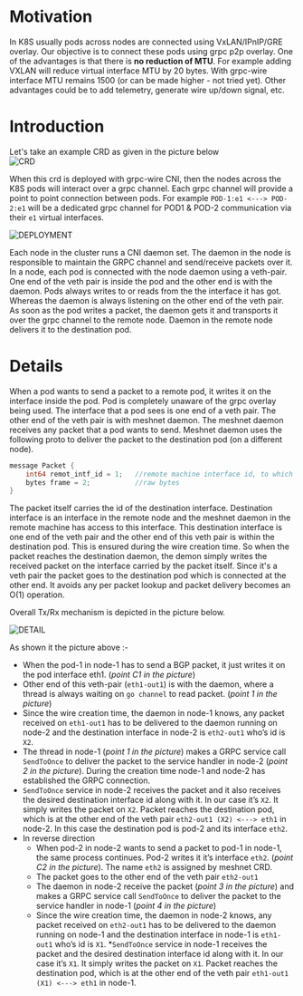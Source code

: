 # Motivation

In K8S usually pods across nodes are connected using VxLAN/IPnIP/GRE overlay. Our objective is to connect these pods using grpc p2p overlay. One of the advantages is that there is **no reduction of MTU**. For example adding VXLAN will reduce virtual interface MTU by 20 bytes. With grpc-wire interface MTU remains 1500 (or can be made higher - not tried yet). Other advantages could be to add telemetry, generate wire up/down signal, etc.

# Introduction  
Let's take an example CRD as given in the picture below  
![CRD](./pics/crd.png)

When this crd is deployed with grpc-wire CNI, then the nodes across the K8S pods will interact over a grpc channel. Each grpc channel will provide a point to point connection between pods.  For example `POD-1:e1 <---> POD-2:e1` will be a dedicated grpc channel for POD1 & POD-2 communication via their `e1` virtual interfaces.   

![DEPLOYMENT](./pics/deployment.png)

Each node in the cluster runs a CNI daemon set. The daemon in the node is responsible to maintain the GRPC channel and send/receive packets over it. In a node, each pod is connected with the node daemon using a veth-pair. One end of the veth pair is inside the pod and the other end is with the daemon. Pods always writes to or reads from the the interface it has got. Whereas the daemon is always listening on the other end of the veth pair. As soon as the pod writes a packet, the daemon gets it and transports it over the grpc channel to the remote node. Daemon in the remote node delivers it to the destination pod.   
  
# Details

When a pod wants to send a packet to a remote pod, it writes it on the interface inside the pod. Pod is completely unaware of the grpc overlay being used.  The interface that a pod sees is one end of a veth pair. The other end of the veth pair is with meshnet daemon. The meshnet daemon receives any packet that a pod wants to send. Meshnet daemon uses the following proto to deliver the packet to the destination pod (on a different node).  

```go    
message Packet {
    int64 remot_intf_id = 1;   //remote machine interface id, to which packets to be delivered. 
    bytes frame = 2;           //raw bytes
}
```

The packet itself carries the id of the destination interface. Destination interface is an interface in the remote node and the meshnet daemon in the remote machine has access to this interface. This destination interface is one end of the veth pair and the other end of this veth pair is within the  destination pod. This is ensured during the wire creation time. So when the packet reaches the destination daemon, the demon simply writes the received packet on the interface carried by the packet itself. Since it's a veth pair the packet goes to the destination pod which is connected at the other end. It avoids any per packet lookup and packet delivery becomes an O(1) operation. 

Overall Tx/Rx mechanism is depicted in the picture below. 

![DETAIL](./pics/detail.png)

As shown it the picture above :-  
* When the pod-1 in node-1 has to send a BGP packet, it just writes it on the pod interface eth1. (*point C1 in the picture*)
* Other end of this veth-pair (`eth1-out1`) is with the daemon, where a thread is always waiting on `go channel` to read packet. (*point 1 in the picture*)
* Since the wire creation time, the daemon in node-1 knows, any packet received on `eth1-out1` has to be delivered to the daemon running on node-2 and the destination interface in node-2 is `eth2-out1` who’s id is `X2`.
* The thread in node-1 (*point 1 in the picture*) makes a GRPC service call `SendToOnce` to deliver the packet to the service handler in node-2 (*point 2  in the picture*). During the creation time node-1 and node-2 has established the GRPC connection.
* `SendToOnce` service in node-2 receives the packet and it also receives the desired destination interface id along with it. In our case it’s `X2`. It simply writes the packet on `X2`. Packet reaches the destination pod, which is at the other end of the veth pair `eth2-out1 (X2) <---> eth1` in node-2. In this case the destination pod is pod-2 and its interface `eth2`.
* In reverse direction 
  * When pod-2 in node-2 wants to send a packet to pod-1 in node-1, the same process continues.  Pod-2 writes it it’s interface `eth2`. (*point C2 in the picture*). The name `eth2` is assigned by meshnet CRD.
  * The packet goes to the other end of the veth pair `eth2-out1`
  * The daemon in node-2 receive the packet (*point 3 in the picture*) and makes a GRPC service call `SendToOnce` to deliver the packet to the service handler in node-1 (*point 4 in the picture*)
  * Since the wire creation time, the daemon in node-2 knows, any packet received on `eth2-out1` has to be delivered to the daemon running on node-1 and the destination interface in node-1 is `eth1-out1` who’s id is `X1`.
  *`SendToOnce` service in node-1 receives the packet and the desired destination interface id along with it. In our case it’s `X1`. It simply writes the packet on `X1`. Packet reaches the destination pod, which is at the other end of the veth pair `eth1-out1 (X1) <---> eth1` in node-1.




